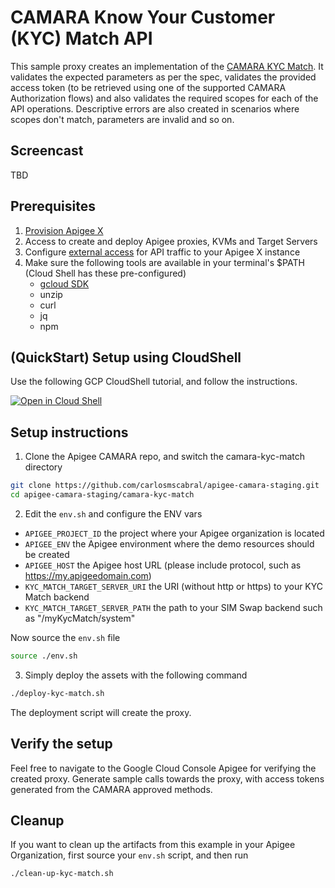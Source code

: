 # CAMARA Know Your Customer (KYC) Match API

This sample proxy creates an implementation of the [CAMARA KYC Match](https://github.com/camaraproject/KnowYourCustomer). It validates the expected parameters as per the spec, validates the provided access token (to be retrieved using one of the supported CAMARA Authorization flows) and also validates the required scopes for each of the API operations. Descriptive errors are also created in scenarios where scopes don't match, parameters are invalid and so on.

## Screencast

TBD

## Prerequisites

1. [Provision Apigee X](https://cloud.google.com/apigee/docs/api-platform/get-started/provisioning-intro)
2. Access to create and deploy Apigee proxies, KVMs and Target Servers
3. Configure [external access](https://cloud.google.com/apigee/docs/api-platform/get-started/configure-routing#external-access) for API traffic to your Apigee X instance
4. Make sure the following tools are available in your terminal's $PATH (Cloud Shell has these pre-configured)
   - [gcloud SDK](https://cloud.google.com/sdk/docs/install)
   - unzip
   - curl
   - jq
   - npm

## (QuickStart) Setup using CloudShell

Use the following GCP CloudShell tutorial, and follow the instructions.

[![Open in Cloud Shell](https://gstatic.com/cloudssh/images/open-btn.png)](https://ssh.cloud.google.com/cloudshell/open?cloudshell_git_repo=https://github.com/carlosmscabral/apigee-camara-staging&cloudshell_git_branch=main&cloudshell_workspace=.&cloudshell_tutorial=camara-kyc-match/docs/cloudshell-tutorial.md)

## Setup instructions

1. Clone the Apigee CAMARA repo, and switch the camara-kyc-match directory

```bash
git clone https://github.com/carlosmscabral/apigee-camara-staging.git
cd apigee-camara-staging/camara-kyc-match
```

2. Edit the `env.sh` and configure the ENV vars

- `APIGEE_PROJECT_ID` the project where your Apigee organization is located
- `APIGEE_ENV` the Apigee environment where the demo resources should be created
- `APIGEE_HOST` the Apigee host URL (please include protocol, such as https://my.apigeedomain.com)
- `KYC_MATCH_TARGET_SERVER_URI` the URI (without http or https) to your KYC Match backend
- `KYC_MATCH_TARGET_SERVER_PATH` the path to your SIM Swap backend such as "/myKycMatch/system"

Now source the `env.sh` file

```bash
source ./env.sh
```

3. Simply deploy the assets with the following command

```bash
./deploy-kyc-match.sh
```

The deployment script will create the proxy.

## Verify the setup

Feel free to navigate to the Google Cloud Console Apigee for verifying the created proxy. Generate sample calls towards the proxy, with access tokens generated from the CAMARA approved methods.

## Cleanup

If you want to clean up the artifacts from this example in your Apigee Organization, first source your `env.sh` script, and then run

```bash
./clean-up-kyc-match.sh
```
